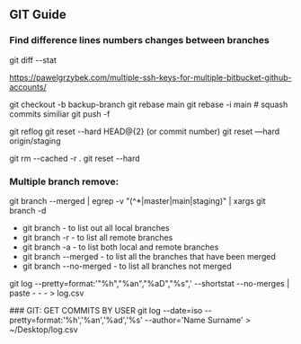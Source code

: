 ## GIT Guide

### Find difference lines numbers changes between branches
git diff --stat <commit-ish> <commit-ish>

https://pawelgrzybek.com/multiple-ssh-keys-for-multiple-bitbucket-github-accounts/

git checkout -b backup-branch
git rebase main
git rebase -i main # squash commits similiar
git push -f

git reflog
git reset --hard HEAD@{2} (or commit number)
git reset —hard origin/staging

git rm --cached -r .
git reset --hard

### Multiple branch remove:
git branch --merged | egrep -v "(^\*|master|main|staging)" | xargs git branch -d

* git branch - to list out all local branches
* git branch -r - to list all remote branches
* git branch -a - to list both local and remote branches
* git branch --merged - to list all the branches that have been merged
* git branch --no-merged - to list all branches not merged

git log --pretty=format:'"%h","%an","%aD","%s",' --shortstat --no-merges | paste - - - > log.csv

### GIT: GET COMMITS BY USER
git log --date=iso --pretty=format:'%h','%an','%ad','%s' --author='Name Surname' > ~/Desktop/log.csv
